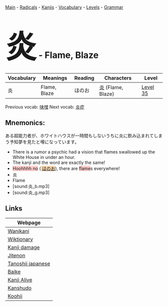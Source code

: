 <style> bigfont {font-size: 100px}</style>
[Main](../README.md) -
[Radicals](../radicals.md) -
[Kanjis](../kanjis.md) -
[Vocabulary](../vocabulary.md) -
[Levels](../levels.md) -
[Grammar](../grammar.md)
# <bigfont> 炎</bigfont> - Flame, Blaze 

| Vocabulary | Meanings | Reading | Characters | Level |
| --- | --- | --- | --- | --- |
| 炎 | Flame, Blaze | ほのお |  [炎](../kanjis/炎.md) (Flame, Blaze) | [Level 35](../levels/wk_level35.md) |

Previous vocab: [味噌](味噌.md) Next vocab: [炎症](炎症.md) 

## Mnemonics:
ある超能力者が、ホワイトハウスが一時間もしないうちに炎に飲み込まれてしまう予知夢を見たと噂になっています。
* There is a rumor a psychic had a vision that flames swallowed up the White House in under an hour.
* The kanji and the word are exactly the same!
* <span style="background-color:#ffcccb"> Hoohhhh no</span> (<span style="background-color:#fed8b1"> [ほのお](https://jisho.org/search/ほのお)</span>), there are <span style="background-color:#ffcccb"> flame</span>s everywhere!
* 炎
* Flame
* [sound:炎_b.mp3]
* [sound:炎_g.mp3]


## Links 

| Webpage |
| --- |
| [Wanikani          ](https://www.wanikani.com/kanji/炎) |
| [Wiktionary        ](https://en.wiktionary.org/wiki/炎) |
| [Kanji damage      ](http://www.kanjidamage.com/kanji/search?utf8=✓&q=炎) |
| [Jitenon           ](https://jitenon.com/kanji/炎) |
| [Tanoshii japanese ](https://www.tanoshiijapanese.com/dictionary/kanji.cfm?k=炎) |
| [Baike             ](https://baike.baidu.com/item/炎) |
| [Kanji Alive       ](https://app.kanjialive.com/炎) |
| [Kanshudo          ](https://www.kanshudo.com/searchmn?q=炎) |
| [Koohii            ](https://kanji.koohii.com/study/kanji/炎) |
